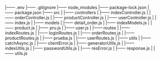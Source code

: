 |—— .env
|—— .gitignore
|—— node_modules
|—— package-lock.json
|—— package.json
|—— src
|    |—— controllers
|        |—— indexController.js
|        |—— orderController.js
|        |—— productController.js
|        |—— userController.js
|    |—— index.js
|    |—— models
|        |—— detail_order.js
|        |—— indexModels.js
|        |—— product.js
|        |—— pru.js
|        |—— user.js
|    |—— routes
|        |—— indexRoutes.js
|        |—— loginRoutes.js
|        |—— orderRoutes.js
|        |—— productRoutes.js
|        |—— prueba.js
|        |—— userRoutes.js
|    |—— utils
|        |—— catchAsync.js
|        |—— clientError.js
|        |—— generatorUtils.js
|        |—— indexUtils.js
|        |—— passwordUtils.js
|        |—— resError.js
|        |—— response.js
|        |—— utils.js
